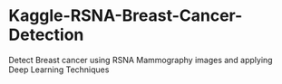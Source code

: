 # Kaggle-RSNA-Breast-Cancer-Detection
Detect Breast cancer using RSNA Mammography images and applying Deep Learning Techniques 
